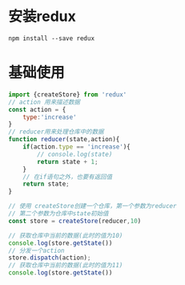 # 安装redux
```npm install --save redux```
# 基础使用
```js
import {createStore} from 'redux'
// action 用来描述数据
const action = {
    type:'increase'
}   
// reducer用来处理仓库中的数据
function reducer(state,action){
    if(action.type == 'increase'){
        // console.log(state)
        return state + 1;
    }
    // 在if语句之外，也要有返回值
    return state;
}

// 使用 createStore创建一个仓库，第一个参数为reducer
// 第二个参数为仓库中state初始值
const store = createStore(reducer,10)

// 获取仓库中当前的数据(此时的值为10)
console.log(store.getState())
// 分发一个action
store.dispatch(action);
// 获取仓库中当前的数据(此时的值为11)
console.log(store.getState())
```